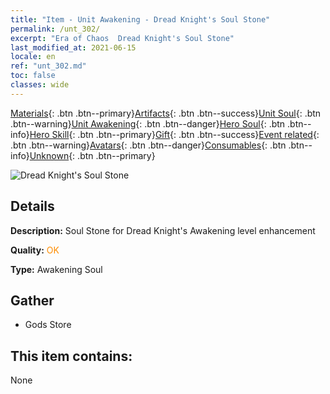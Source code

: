 ```yaml
---
title: "Item - Unit Awakening - Dread Knight's Soul Stone"
permalink: /unt_302/
excerpt: "Era of Chaos  Dread Knight's Soul Stone"
last_modified_at: 2021-06-15
locale: en
ref: "unt_302.md"
toc: false
classes: wide
---
```

 [Materials](/Items/){: .btn .btn--primary}[Artifacts](/Items/Artifacts/){: .btn .btn--success}[Unit Soul](/Items/UnitSoul/){: .btn .btn--warning}[Unit Awakening](/Items/UnitAwakening/){: .btn .btn--danger}[Hero Soul](/Items/HeroSoul/){: .btn .btn--info}[Hero Skill](/Items/HeroSkill/){: .btn .btn--primary}[Gift](/Items/Gift/){: .btn .btn--success}[Event related](/Items/Events/){: .btn .btn--warning}[Avatars](/Items/Avatars/){: .btn .btn--danger}[Consumables](/Items/Consumables/){: .btn .btn--info}[Unknown](/Items/Unknown/){: .btn .btn--primary}

 ![Dread Knight's Soul Stone](/images/u/tia_siwangqishi.jpg)

## Details
 **Description:** Soul Stone for Dread Knight's Awakening level enhancement

 **Quality:** <span style="color: #FF8C00">OK</span>

 **Type:** Awakening Soul

## Gather

*    Gods Store 

## This item contains:

  None

